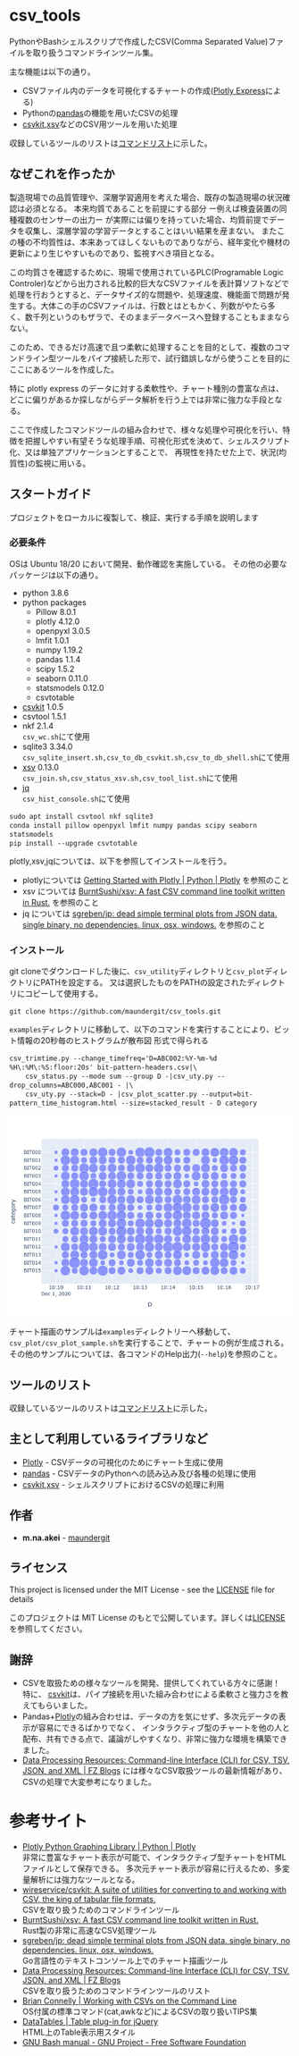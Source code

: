 
<!-- START doctoc -->
<!-- END doctoc -->

# csv_tools
PythonやBashシェルスクリプで作成したCSV(Comma Separated Value)ファイルを取り扱うコマンドラインツール集。

主な機能は以下の通り。

- CSVファイル内のデータを可視化するチャートの作成([Plotly Express](https://plotly.com/python/plotly-express/)による)
- Pythonの[pandas](https://pandas.pydata.org/)の機能を用いたCSVの処理
- [csvkit](https://csvkit.readthedocs.io/en/latest/),[xsv](https://github.com/BurntSushi/xsv)などのCSV用ツールを用いた処理

収録しているツールのリストは[コマンドリスト](COMMAND_LIST.md)に示した。

## なぜこれを作ったか

製造現場での品質管理や、深層学習適用を考えた場合、既存の製造現場の状況確認は必須となる。
本来均質であることを前提にする部分 ー例えば検査装置の同種複数のセンサーの出力ー が実際には偏りを持っていた場合、均質前提でデータを収集し、深層学習の学習データとすることはいい結果を産まない。
またこの種の不均質性は、本来あってほしくないものでありながら、経年変化や機材の更新により生じやすいものであり、監視すべき項目となる。

この均質さを確認するために、現場で使用されているPLC(Programable Logic Controler)などから出力される比較的巨大なCSVファイルを表計算ソフトなどで処理を行おうとすると、データサイズ的な問題や、処理速度、機能面で問題が発生する。大体この手のCSVファイルは、行数とはともかく、列数がやたら多く、数千列というのもザラで、そのままデータベースへ登録することもままならない。

このため、できるだけ高速で且つ柔軟に処理することを目的として、複数のコマンドライン型ツールをパイプ接続した形で、試行錯誤しながら使うことを目的にここにあるツールを作成した。

特に plotly express のデータに対する柔軟性や、チャート種別の豊富な点は、どこに偏りがあるか探しながらデータ解析を行う上では非常に強力な手段となる。

ここで作成したコマンドツールの組み合わせで、様々な処理や可視化を行い、特徴を把握しやすい有望そうな処理手順、可視化形式を決めて、シェルスクリプト化、又は単独アプリケーションとすることで、
再現性を持たせた上で、状況(均質性)の監視に用いる。

## スタートガイド

プロジェクトをローカルに複製して、検証、実行する手順を説明します

### 必要条件

OSは Ubuntu 18/20 において開発、動作確認を実施している。
その他の必要なパッケージは以下の通り。

- python 3.8.6
- python packages
	- Pillow 8.0.1
	- plotly 4.12.0
	- openpyxl 3.0.5
	- lmfit 1.0.1
	- numpy 1.19.2
	- pandas 1.1.4
	- scipy 1.5.2
	- seaborn 0.11.0
	- statsmodels 0.12.0
	- csvtotable
- [csvkit](https://github.com/wireservice/csvkit) 1.0.5
- csvtool 1.5.1
- nkf 2.1.4  
  `csv_wc.sh`にて使用
- sqlite3 3.34.0  
  `csv_sqlite_insert.sh,csv_to_db_csvkit.sh,csv_to_db_shell.sh`にて使用
- [xsv](https://github.com/BurntSushi/xsv) 0.13.0  
  `csv_join.sh,csv_status_xsv.sh,csv_tool_list.sh`にて使用
- [jq](https://github.com/sgreben/jp)  
  `csv_hist_console.sh`にて使用


```shell
sudo apt install csvtool nkf sqlite3
conda install pillow openpyxl lmfit numpy pandas scipy seaborn statsmodels
pip install --upgrade csvtotable
```

plotly,xsv,jqについては、以下を参照してインストールを行う。

- plotlyについては [Getting Started with Plotly \| Python \| Plotly](https://plotly.com/python/getting-started/) を参照のこと  
- xsv については [BurntSushi/xsv: A fast CSV command line toolkit written in Rust\.](https://github.com/BurntSushi/xsv) を参照のこと  
- jq については [sgreben/jp: dead simple terminal plots from JSON data\. single binary, no dependencies\. linux, osx, windows\.](https://github.com/sgreben/jp) を参照のこと


### インストール

git cloneでダウンロードした後に、`csv_utility`ディレクトリと`csv_plot`ディレクトリにPATHを設定する。
又は選択したものをPATHの設定されたディレクトリにコピーして使用する。


```shell
git clone https://github.com/maundergit/csv_tools.git
```


`examples`ディレクトリに移動して、以下のコマンドを実行することにより、ビット情報の20秒毎のヒストグラムが散布図
形式で得られる


```shell
csv_trimtime.py --change_timefreq='D=ABC002:%Y-%m-%d %H\:%M\:%S:floor:20s' bit-pattern-headers.csv|\  
	csv_status.py --mode sum --group D -|csv_uty.py --drop_columns=ABC000,ABC001 - |\  
    csv_uty.py --stack=D - |csv_plot_scatter.py --output=bit-pattern_time_histogram.html --size=stacked_result - D category
```

![bit-pattern_time_histogram](examples/bit-pattern_time_histogram.png "bit-pattern_time_histogram")

チャート描画のサンプルは`examples`ディレクトリーへ移動して、`csv_plot/csv_plot_sample.sh`を実行することで、チャートの例が生成される。
その他のサンプルについては、各コマンドのHelp出力(`--help`)を参照のこと。

## ツールのリスト

収録しているツールのリストは[コマンドリスト](COMMAND_LIST.md)に示した。


## 主として利用しているライブラリなど

* [Plotly](https://plotly.com/python/) - CSVデータの可視化のためにチャート生成に使用
* [pandas](https://pandas.pydata.org/) - CSVデータのPythonへの読み込み及び各種の処理に使用
* [csvkit](https://csvkit.readthedocs.io/en/latest/),[xsv](https://github.com/BurntSushi/xsv) - シェルスクリプトにおけるCSVの処理に利用


## 作者

* **m.na.akei** - [maundergit](https://github.com/maundergit)


## ライセンス

This project is licensed under the MIT License - see the [LICENSE](LICENSE) file for details  

このプロジェクトは MIT License のもとで公開しています。詳しくは[LICENSE](LICENSE) を参照してください。

## 謝辞

* CSVを取扱ための様々なツールを開発、提供してくれている方々に感謝！  
  特に、 [csvkit](https://github.com/wireservice/csvkit)は、パイプ接続を用いた組み合わせによる柔軟さと強力さを教えてもらいました。
* Pandas+[Plotly](https://plotly.com/python/)の組み合わせは、データの方を気にせず、多次元データの表示が容易にできるばかりでなく、
  インタラクティブ型のチャートを他の人と配布、共有できる点で、議論がしやすくなり、非常に強力な環境を構築できました。
* [Data Processing Resources: Command\-line Interface \(CLI\) for CSV, TSV, JSON, and XML \| FZ Blogs](https://ileriseviye.wordpress.com/2018/07/10/data-processing-resources-command-line-interface-cli-for-csv-tsv-json-and-xml/) には様々なCSV取扱ツールの最新情報があり、CSVの処理で大変参考になりました。


# 参考サイト

- [Plotly Python Graphing Library \| Python \| Plotly](https://plotly.com/python/)  
  非常に豊富なチャート表示が可能で、インタラクティブ型チャートをHTMLファイルとして保存できる。 多次元チャート表示が容易に行えるため、多変量解析には強力なツールとなる。
- [wireservice/csvkit: A suite of utilities for converting to and working with CSV, the king of tabular file formats\.](https://github.com/wireservice/csvkit)  
  CSVを取り扱うためのコマンドラインツール
- [BurntSushi/xsv: A fast CSV command line toolkit written in Rust\.](https://github.com/BurntSushi/xsv)  
  Rust製の非常に高速なCSV処理ツール
- [sgreben/jp: dead simple terminal plots from JSON data\. single binary, no dependencies\. linux, osx, windows\.](https://github.com/sgreben/jp)  
  Go言語性のテキストコンソール上でのチャート描画ツール
- [Data Processing Resources: Command\-line Interface \(CLI\) for CSV, TSV, JSON, and XML \| FZ Blogs](https://ileriseviye.wordpress.com/2018/07/10/data-processing-resources-command-line-interface-cli-for-csv-tsv-json-and-xml/)  
  CSVを取り扱うためのコマンドラインツールのリスト
- [Brian Connelly \| Working with CSVs on the Command Line](https://bconnelly.net/posts/working_with_csvs_on_the_command_line/)  
  OS付属の標準コマンド(cat,awkなど)によるCSVの取り扱いTIPS集
- [DataTables \| Table plug\-in for jQuery](https://datatables.net/)  
  HTML上のTable表示用スタイル
- [GNU Bash manual \- GNU Project \- Free Software Foundation](https://www.gnu.org/software/bash/manual/)  
  

